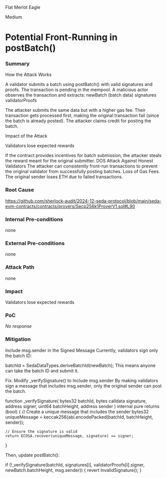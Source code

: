 Flat Merlot Eagle

Medium

# Potential Front-Running in postBatch()

### Summary

How the Attack Works

A validator submits a batch using postBatch() with valid signatures and proofs.
The transaction is pending in the mempool.
A malicious actor observes the transaction and extracts:
newBatch (batch data)
signatures
validatorProofs

The attacker submits the same data but with a higher gas fee.
Their transaction gets processed first, making the original transaction fail (since the batch is already posted).
The attacker claims credit for posting the batch.

Impact of the Attack

Validators lose expected rewards

If the contract provides incentives for batch submission, the attacker steals the reward meant for the original submitter.
DOS Attack Against Honest Validators
The attacker can consistently front-run transactions to prevent the original validator from successfully posting batches.
Loss of Gas Fees.
The original sender loses ETH due to failed transactions.


### Root Cause

https://github.com/sherlock-audit/2024-12-seda-protocol/blob/main/seda-evm-contracts/contracts/provers/Secp256k1ProverV1.sol#L90

### Internal Pre-conditions

none

### External Pre-conditions

none

### Attack Path

none

### Impact

Validators lose expected rewards

### PoC

_No response_

### Mitigation

 Include msg.sender in the Signed Message
Currently, validators sign only the batch ID:

batchId = SedaDataTypes.deriveBatchId(newBatch);
This means anyone can take the batch ID and submit it.

 Fix: Modify _verifySignature() to Include msg.sender
By making validators sign a message that includes msg.sender, only the original sender can post the batch.


function _verifySignature(
    bytes32 batchId,
    bytes calldata signature,
    address signer,
    uint64 batchHeight,
    address sender
) internal pure returns (bool) {
    // Create a unique message that includes the sender
    bytes32 uniqueMessage = keccak256(abi.encodePacked(batchId, batchHeight, sender));

    // Ensure the signature is valid
    return ECDSA.recover(uniqueMessage, signature) == signer;
}

Then, update postBatch():


if (!_verifySignature(batchId, signatures[i], validatorProofs[i].signer, newBatch.batchHeight, msg.sender)) {
    revert InvalidSignature();
}